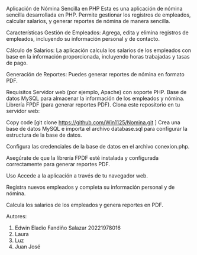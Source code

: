 Aplicación de Nómina Sencilla en PHP
Esta es una aplicación de nómina sencilla desarrollada en PHP. Permite gestionar los registros de empleados, calcular salarios, y generar reportes de nómina de manera sencilla.

Características
Gestión de Empleados: Agrega, edita y elimina registros de empleados, incluyendo su información personal y de contacto.

Cálculo de Salarios: La aplicación calcula los salarios de los empleados con base en la información proporcionada, incluyendo horas trabajadas y tasas de pago.

Generación de Reportes: Puedes generar reportes de nómina en formato PDF.

Requisitos
Servidor web (por ejemplo, Apache) con soporte PHP.
Base de datos MySQL para almacenar la información de los empleados y nómina.
Librería FPDF (para generar reportes PDF).
Clona este repositorio en tu servidor web:

Copy code
[git clone https://github.com/Win1125/Nomina.git ]
Crea una base de datos MySQL e importa el archivo database.sql para configurar la estructura de la base de datos.

Configura las credenciales de la base de datos en el archivo conexion.php.

Asegúrate de que la librería FPDF esté instalada y configurada correctamente para generar reportes PDF.

Uso
Accede a la aplicación a través de tu navegador web.

Registra nuevos empleados y completa su información personal y de nómina.

Calcula los salarios de los empleados y genera reportes en PDF.

Autores:
1. Edwin Eladio Fandiño Salazar 20221978016
2. Laura
3. Luz
4. Juan José
